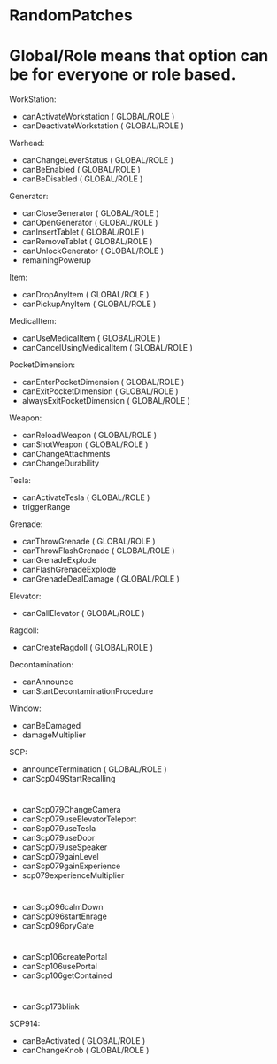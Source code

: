 # RandomPatches


# Global/Role means that option can be for everyone or role based.

WorkStation:
- canActivateWorkstation ( GLOBAL/ROLE )
- canDeactivateWorkstation ( GLOBAL/ROLE )

Warhead:
- canChangeLeverStatus ( GLOBAL/ROLE )
- canBeEnabled ( GLOBAL/ROLE )
- canBeDisabled ( GLOBAL/ROLE )

Generator:
- canCloseGenerator ( GLOBAL/ROLE )
- canOpenGenerator ( GLOBAL/ROLE )
- canInsertTablet ( GLOBAL/ROLE )
- canRemoveTablet ( GLOBAL/ROLE )
- canUnlockGenerator ( GLOBAL/ROLE )
- remainingPowerup

Item:
- canDropAnyItem ( GLOBAL/ROLE )
- canPickupAnyItem ( GLOBAL/ROLE )

MedicalItem:
- canUseMedicalItem ( GLOBAL/ROLE )
- canCancelUsingMedicalItem ( GLOBAL/ROLE )

PocketDimension:
- canEnterPocketDimension ( GLOBAL/ROLE )
- canExitPocketDimension ( GLOBAL/ROLE )
- alwaysExitPocketDimension ( GLOBAL/ROLE )

Weapon:
- canReloadWeapon ( GLOBAL/ROLE )
- canShotWeapon ( GLOBAL/ROLE )
- canChangeAttachments
- canChangeDurability

Tesla:
- canActivateTesla ( GLOBAL/ROLE )
- triggerRange

Grenade:
- canThrowGrenade ( GLOBAL/ROLE )
- canThrowFlashGrenade ( GLOBAL/ROLE )
- canGrenadeExplode
- canFlashGrenadeExplode
- canGrenadeDealDamage ( GLOBAL/ROLE )

Elevator:
- canCallElevator ( GLOBAL/ROLE )

Ragdoll:
- canCreateRagdoll ( GLOBAL/ROLE )

Decontamination:
- canAnnounce
- canStartDecontaminationProcedure

Window:
- canBeDamaged
- damageMultiplier

SCP:
- announceTermination ( GLOBAL/ROLE )
- canScp049StartRecalling
#
- canScp079ChangeCamera
- canScp079useElevatorTeleport
- canScp079useTesla
- canScp079useDoor
- canScp079useSpeaker
- canScp079gainLevel
- canScp079gainExperience
- scp079experienceMultiplier
#
- canScp096calmDown
- canScp096startEnrage
- canScp096pryGate
#
- canScp106createPortal
- canScp106usePortal
- canScp106getContained
#
- canScp173blink

SCP914:
- canBeActivated ( GLOBAL/ROLE )
- canChangeKnob ( GLOBAL/ROLE )
